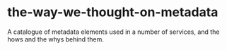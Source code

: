 # the-way-we-thought-on-metadata
A catalogue of metadata elements used in a number of services, and the hows and the whys behind them.
